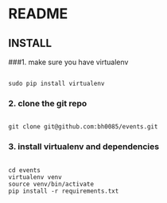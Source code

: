 # README

## INSTALL
###1. make sure you have virtualenv
<pre><code>
sudo pip install virtualenv
</code></pre>


### 2. clone the git repo
<pre><code>
git clone git@github.com:bh0085/events.git
</code></pre>

### 3. install virtualenv and dependencies
<pre><code>
cd events
virtualenv venv
source venv/bin/activate
pip install -r requirements.txt
</code></pre>


